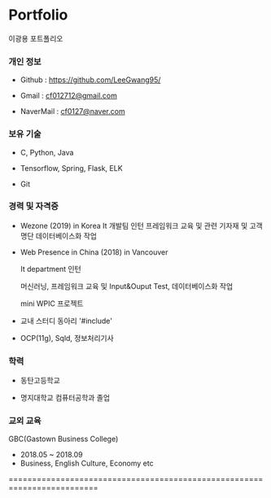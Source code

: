 # Portfolio
이광용 포트폴리오

<h3>개인 정보</h3>

- Github : https://github.com/LeeGwang95/

- Gmail : cf012712@gmail.com

- NaverMail : cf0127@naver.com

<h3>보유 기술</h3>

- C, Python, Java

- Tensorflow, Spring, Flask, ELK

- Git

<h3>경력 및 자격증</h3>

- Wezone (2019) in Korea
  It 개발팀 인턴
  프레임워크 교육 및 관련 기자재 및 고객명단 데이터베이스화 작업
  
- Web Presence in China (2018)  in Vancouver

  It department 인턴
  
  머신러닝, 프레임워크 교육 및 Input&Ouput Test, 데이터베이스화 작업
  
  mini WPIC 프로젝트
  
- 교내 스터디 동아리 '#include'

- OCP(11g), Sqld, 정보처리기사
  
<h3>학력</h3>

- 동탄고등학교

- 명지대학교 컴퓨터공학과 졸업

  
<h3>교외 교육</h3>

GBC(Gastown Business College)
- 2018.05 ~ 2018.09
- Business, English Culture, Economy etc  

=========================================================================


